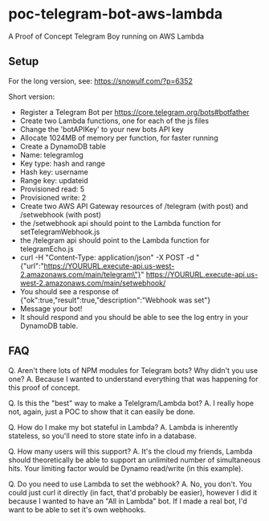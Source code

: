 # poc-telegram-bot-aws-lambda
A Proof of Concept Telegram Boy running on AWS Lambda

## Setup
For the long version, see: https://snowulf.com/?p=6352

Short version:
* Register a Telegram Bot per https://core.telegram.org/bots#botfather
* Create two Lambda functions, one for each of the js files
 * Change the 'botAPIKey' to your new bots API key
 * Allocate 1024MB of memory per function, for faster running
* Create a DynamoDB table
 * Name: telegramlog
 * Key type: hash and range
 * Hash key: username
 * Range key: updateid
 * Provisioned read: 5
 * Provisioned write: 2
* Create two AWS API Gateway resources of /telegram (with post) and /setwebhook (with post)
 * the /setwebhook api should point to the Lambda function for setTelegramWebhook.js
 * the /telegram api should point to the Lambda function for telegramEcho.js
* curl -H "Content-Type: application/json" -X POST -d "{\"url\":\"https://YOURURL.execute-api.us-west-2.amazonaws.com/main/telegram\"}" https://YOURURL.execute-api.us-west-2.amazonaws.com/main/setwebhook/
 * You should see a response of {"ok":true,"result":true,"description":"Webhook was set"}
* Message your bot!
* It should respond and you should be able to see the log entry in your DynamoDB table.

## FAQ
Q. Aren't there lots of NPM modules for Telegram bots? Why didn't you use one?
A. Because I wanted to understand everything that was happening for this proof of concept.

Q. Is this the "best" way to make a Telelgram/Lambda bot?
A. I really hope not, again, just a POC to show that it can easily be done.

Q. How do I make my bot stateful in Lambda?
A. Lambda is inherently stateless, so you'll need to store state info in a database.

Q. How many users will this support?
A. It's the cloud my friends, Lambda should theoretically be able to support an unlimited number of simultaneous hits. Your limiting factor would be Dynamo read/write (in this example).

Q. Do you need to use Lambda to set the webhook?
A. No, you don't. You could just curl it directly (in fact, that'd probably be easier), however I did it because I wanted to have an "All in Lambda" bot. If I made a real bot, I'd want to be able to set it's own webhooks.

